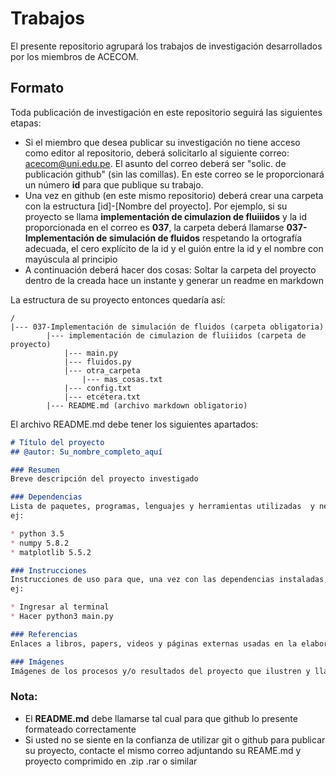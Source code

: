 # Trabajos

El presente repositorio agrupará los trabajos de investigación desarrollados por los miembros de ACECOM.

## Formato

Toda publicación de investigación en este repositorio seguirá las siguientes etapas:

* Si el miembro que desea publicar su investigación no tiene acceso como editor al repositorio, deberá solicitarlo al siguiente correo: acecom@uni.edu.pe. El asunto del correo deberá ser "solic. de publicación github" (sin las comillas). En este correo se le proporcionará un número **id** para que publique su trabajo.
* Una vez en github (en este mismo repositorio) deberá crear una carpeta con la estructura [id]-[Nombre del proyecto]. Por ejemplo, si su proyecto se llama **implementación de cimulazion de fluiiidos** y la id proporcionada en el correo es **037**, la carpeta deberá llamarse **037-Implementación de simulación de fluidos** respetando la ortografía adecuada, el cero explícito de la id y el guión entre la id y el nombre con mayúscula al principio
* A continuación deberá hacer dos cosas: Soltar la carpeta del proyecto dentro de la creada hace un instante y generar un readme en markdown

La estructura de su proyecto entonces quedaría así:

```
/
|--- 037-Implementación de simulación de fluidos (carpeta obligatoria)
		|--- implementación de cimulazion de fluiiidos (carpeta de proyecto)
			|--- main.py
			|--- fluidos.py
			|--- otra_carpeta
				|--- mas_cosas.txt
			|--- config.txt
			|--- etcétera.txt
		|--- README.md (archivo markdown obligatorio)
```

El archivo README.md debe tener los siguientes apartados:

```markdown
# Título del proyecto
## @autor: Su_nombre_completo_aquí

### Resumen
Breve descripción del proyecto investigado

### Dependencias
Lista de paquetes, programas, lenguajes y herramientas utilizadas  y necesarias para replicar el proyecto de manera local
ej:

* python 3.5
* numpy 5.8.2
* matplotlib 5.5.2

### Instrucciones
Instrucciones de uso para que, una vez con las dependencias instaladas, se pueda ejecutar el programa
ej:

* Ingresar al terminal
* Hacer python3 main.py

### Referencias
Enlaces a libros, papers, videos y páginas externas usadas en la elaboración del proyecto

### Imágenes
Imágenes de los procesos y/o resultados del proyecto que ilustren y llamen la atención
```

### Nota:

* El **README.md** debe llamarse tal cual para que github lo presente formateado correctamente
* Si usted no se siente en la confianza de utilizar git o github para publicar su proyecto, contacte el mismo correo adjuntando su REAME.md y proyecto comprimido en .zip .rar o similar
